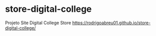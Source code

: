 # store-digital-college
Projeto Site Digital College Store
https://rodrigoabreu01.github.io/store-digital-college/
